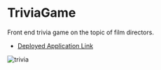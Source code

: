 # TriviaGame

Front end trivia game on the topic of film directors.

* [Deployed Application Link](https://nameless-bayou-79515.herokuapp.com/)

![trivia](https://cloud.githubusercontent.com/assets/18273101/21715434/4f2d19f4-d3b9-11e6-9e50-34bd92953198.gif)

